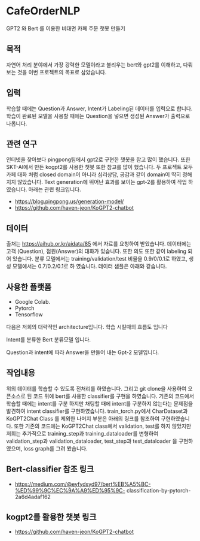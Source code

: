 # CafeOrderNLP
GPT2 와 Bert 를 이용한 비대면 카페 주문 챗봇 만들기

## 목적
자연어 처리 분야에서 가장 강력한 모델이라고 불리우는 bert와 gpt2를 이해하고, 다뤄보는 것을 이번 프로젝트의 목표로 삼았습니다.<br>
## 입력
학습할 때에는 Question과 Answer, Intent가 Labeling된 데이터를 입력으로 합니다. 학습이 완료된 모델을 사용할 때에는 Question을 넣으면 생성된 Answer가 출력으로 나옵니다. <br>
## 관련 연구
인터넷을 찾아보다 pingpong팀에서 gpt2로 구현한 챗봇을 참고 많이 했습니다. 또한 SKT-AI에서 만든 kogpt2를 사용한 챗봇 또한 참고를 많이 했습니다. 두 프로젝트 모두 카페 대화 처럼 closed domain이 아니라 심리상담, 공감과 같이 domain이 딱히 정해지지 않았습니다. Text generation에 뛰어난 효과를 보이는 gpt-2를 활용하여 작업 하였습니다. 아래는 관련 링크입니다. <br>

- https://blog.pingpong.us/generation-model/ <br>
- https://github.com/haven-jeon/KoGPT2-chatbot <br>
## 데이터
출처는 https://aihub.or.kr/aidata/85 에서 자료를 요청하여 받았습니다. 데이터에는 고객 (Question), 점원(Answer)의 대화가 있습니다. 또한 의도 또한 같이 labeling 되어 있습니다. 분류 모델에서는 training/validation/test 비율을 0.9/0/0.1로 하였고, 생성 모델에서는 0.7/0.2/0.1로 하 였습니다. 데이터 샘플은 아래와 같습니다. <br>
## 사용한 플랫폼
- Google Colab.
- Pytorch
- Tensorflow

다음은 저희의 대략적인 architecture입니다. 학습 시킬때의 흐름도 입니다 <br>

Intent를 분류한 Bert 분류모델 입니다. <br>

Question과 intent에 따라 Answer을 만들어 내는 Gpt-2 모델입니다. <br>

## 작업내용
위의 데이터를 학습할 수 있도록 전처리를 하였습니다. 그리고 git clone을 사용하여 오픈소스로 된 코드 위에 bert를 사용한 classifier를 구현을 하였습니다. 기존의 코드에서 학습할 때에는 intent를 구분 하지만 채팅할 때에 intent를 구분하지 않는다는 문제점을 발견하여 intent classifier를 구현하였습니다. train_torch.py에서 CharDataset과 KoGPT2Chat Class 를 제외한 나머지 부분은 아래의 링크를 참조하여 구현하였습니다. 또한 기존의 코드에는 KoGPT2Chat class에서 validation, test를 하지 않았지만 저희는 추가적으로 training_step과 training_dataloader를 변형하여validation_step과 validation_dataloader, test_step과 test_dataloader 을 구현하였으며, loss graph를 그려 봤습니다. <br>

## Bert-classifier 참조 링크
- https://medium.com/@eyfydsyd97/bert%EB%A5%BC-%ED%99%9C%EC%9A%A9%ED%95%9C- classification-by-pytorch-2a6d4adaf162 <br>
## kogpt2를 활용한 챗봇 링크
- https://github.com/haven-jeon/KoGPT2-chatbot <br>
